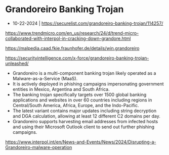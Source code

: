 # Grandoreiro Banking Trojan
- 10-22-2024 | https://securelist.com/grandoreiro-banking-trojan/114257/

https://www.trendmicro.com/en_us/research/24/d/trend-micro-collaborated-with-interpol-in-cracking-down-grandore.html

https://malpedia.caad.fkie.fraunhofer.de/details/win.grandoreiro

https://securityintelligence.com/x-force/grandoreiro-banking-trojan-unleashed/

- Grandoreiro is a multi-component banking trojan likely operated as a Malware-as-a-Service (MaaS).
- It is actively deployed in phishing campaigns impersonating government entities in Mexico, Argentina and South Africa.
- The banking trojan specifically targets over 1500 global banking applications and websites in over 60 countries including regions in Central/South America, Africa, Europe, and the Indo-Pacific.
- The latest variant contains major updates including string decryption and DGA calculation, allowing at least 12 different C2 domains per day.
- Grandoreiro supports harvesting email addresses from infected hosts and using their Microsoft Outlook client to send out further phishing campaigns.

https://www.interpol.int/en/News-and-Events/News/2024/Disrupting-a-Grandoreiro-malware-operation